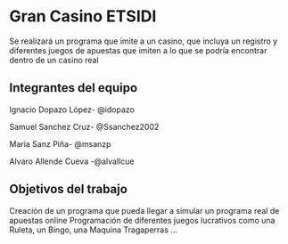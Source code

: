 # Gran Casino ETSIDI

Se realizará un programa que imite a un casino, que incluya un registro y diferentes juegos de apuestas que imiten a lo que se podría encontrar dentro de un casino real

## Integrantes del equipo

Ignacio Dopazo López- @idopazo  

Samuel Sanchez Cruz- @Ssanchez2002  

Maria Sanz Piña- @msanzp  

Alvaro Allende Cueva -@alvallcue  

## Objetivos del trabajo

Creación de un programa que pueda llegar a simular un programa real de apuestas online 
Programación de diferentes juegos lucrativos como una Ruleta, un Bingo, una Maquina Tragaperras ...
